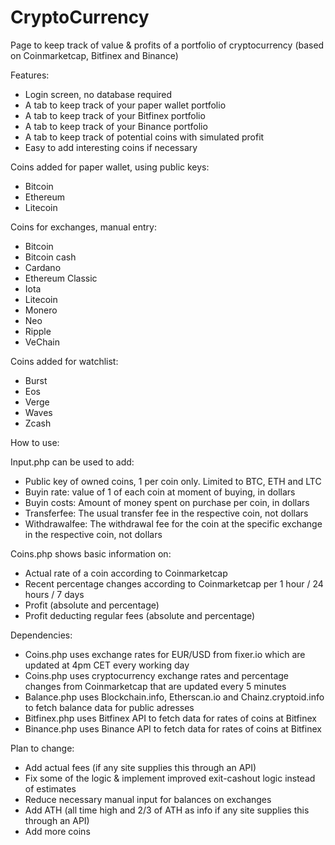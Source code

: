 # CryptoCurrency
Page to keep track of value & profits of a portfolio of cryptocurrency (based on Coinmarketcap, Bitfinex and Binance)

Features:
- Login screen, no database required
- A tab to keep track of your paper wallet portfolio
- A tab to keep track of your Bitfinex portfolio
- A tab to keep track of your Binance portfolio
- A tab to keep track of potential coins with simulated profit
- Easy to add interesting coins if necessary

Coins added for paper wallet, using public keys:
- Bitcoin
- Ethereum
- Litecoin

Coins for exchanges, manual entry:
- Bitcoin
- Bitcoin cash
- Cardano
- Ethereum Classic
- Iota
- Litecoin
- Monero
- Neo
- Ripple
- VeChain

Coins added for watchlist:
- Burst
- Eos
- Verge
- Waves
- Zcash

How to use:

Input.php can be used to add:
- Public key of owned coins, 1 per coin only. Limited to BTC, ETH and LTC
- Buyin rate: value of 1 of each coin at moment of buying, in dollars
- Buyin costs: Amount of money spent on purchase per coin, in dollars
- Transferfee: The usual transfer fee in the respective coin, not dollars
- Withdrawalfee: The withdrawal fee for the coin at the specific exchange in the respective coin, not dollars

Coins.php shows basic information on:
- Actual rate of a coin according to Coinmarketcap
- Recent percentage changes according to Coinmarketcap per 1 hour / 24 hours / 7 days
- Profit (absolute and percentage)
- Profit deducting regular fees (absolute and percentage)

Dependencies:
- Coins.php uses exchange rates for EUR/USD from fixer.io which are updated at 4pm CET every working day
- Coins.php uses cryptocurrency exchange rates and percentage changes from Coinmarketcap that are updated every 5 minutes
- Balance.php uses Blockchain.info, Etherscan.io and Chainz.cryptoid.info to fetch balance data for public adresses
- Bitfinex.php uses Bitfinex API to fetch data for rates of coins at Bitfinex
- Binance.php uses Binance API to fetch data for rates of coins at Bitfinex

Plan to change:
- Add actual fees (if any site supplies this through an API)
- Fix some of the logic & implement improved exit-cashout logic instead of estimates
- Reduce necessary manual input for balances on exchanges
- Add ATH (all time high and 2/3 of ATH as info if any site supplies this through an API)
- Add more coins
